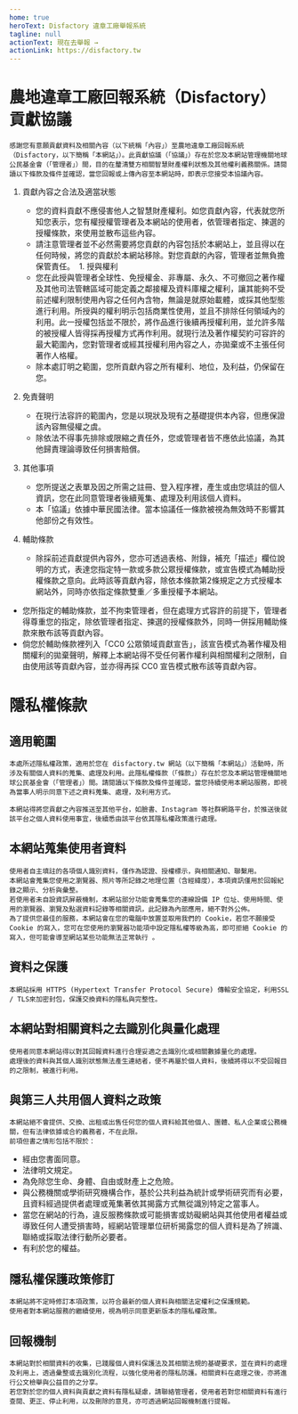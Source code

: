 ```yaml
---
home: true
heroText: Disfactory 違章工廠舉報系統
tagline: null
actionText: 現在去舉報 →
actionLink: https://disfactory.tw
---
```


# 農地違章工廠回報系統（Disfactory）貢獻協議
    感謝您有意願貢獻資料及相關內容（以下統稱「內容」）至農地違章工廠回報系統（Disfactory，以下簡稱「本網站」）。此貢獻協議（「協議」）存在於您及本網站管理機關地球公民基金會（「管理者」）間，目的在釐清雙方相關智慧財產權利狀態及其他權利義務關係。請閱讀以下條款及條件並確認，當您回報或上傳內容至本網站時，即表示您接受本協議內容。

1. 貢獻內容之合法及適當狀態
    * 您的資料貢獻不應侵害他人之智慧財產權利。如您貢獻內容，代表就您所知您表示，您有權授權管理者及本網站的使用者，依管理者指定、揀選的授權條款，來使用並散布這些內容。
    * 請注意管理者並不必然需要將您貢獻的內容包括於本網站上，並且得以在任何時候，將您的貢獻於本網站移除。對您貢獻的內容，管理者並無負擔保管責任。
 1. 授與權利
    * 您在此授與管理者全球性、免授權金、非專屬、永久、不可撤回之著作權及其他司法管轄區域可能定義之鄰接權及資料庫權之權利，讓其能夠不受前述權利限制使用內容之任何內含物，無論是就原始載體，或採其他型態進行利用。所授與的權利明示包括商業性使用，並且不排除任何領域內的利用。此一授權包括並不限於，將作品進行後續再授權利用，並允許多階的被授權人皆得採再授權方式再作利用。就現行法及著作權契約可容許的最大範圍內，您對管理者或經其授權利用內容之人，亦拋棄或不主張任何著作人格權。
    * 除本處訂明之範圍，您所貢獻內容之所有權利、地位，及利益，仍保留在您。
1. 免責聲明
    * 在現行法容許的範圍內，您是以現狀及現有之基礎提供本內容，但應保證該內容無侵權之虞。
    * 除依法不得事先排除或限縮之責任外，您或管理者皆不應依此協議，為其他歸責理論導致任何損害賠償。
 
1. 其他事項
    * 您所提送之表單及因之所需之註冊、登入程序裡，產生或由您填註的個人資訊，您在此同意管理者後續蒐集、處理及利用該個人資料。
    * 本「協議」依據中華民國法律。當本協議任一條款被視為無效時不影響其他部份之有效性。

1. 輔助條款
    * 除採前述貢獻提供內容外，您亦可透過表格、附錄，補充「描述」欄位說明的方式，表達您指定特一款或多款公眾授權條款，或宣告模式為輔助授權條款之意向。此時該等貢獻內容，除依本條款第2條規定之方式授權本網站外，同時亦依指定條款雙重／多重授權予本網站。
 * 您所指定的輔助條款，並不拘束管理者，但在處理方式容許的前提下，管理者得尊重您的指定，除依管理者指定、揀選的授權條款外，同時一併採用輔助條款來散布該等貢獻內容。
 * 倘您於輔助條款裡列入「CC0 公眾領域貢獻宣告」，該宣告模式為著作權及相關權利的拋棄聲明，解釋上本網站得不受任何著作權利與相關權利之限制，自由使用該等貢獻內容，並亦得再採 CC0 宣告模式散布該等貢獻內容。

# 隱私權條款

## 適用範圍

    本處所述隱私權政策，適用於您在 disfactory.tw 網站（以下簡稱「本網站」）活動時，所涉及有關個人資料的蒐集、處理及利用。此隱私權條款（「條款」）存在於您及本網站管理機關地球公民基金會（「管理者」）間。請閱讀以下條款及條件並確認，當您持續使用本網站服務，即視為當事人明示同意下述之資料蒐集、處理，及利用方式。

    本網站得將您貢獻之內容推送至其他平台，如臉書、Instagram 等社群網路平台，於推送後就該平台之個人資料使用事宜，後續悉由該平台依其隱私權政策進行處理。

## 本網站蒐集使用者資料

    使用者自主填註的各項個人識別資料，僅作為認證、授權標示，與相關通知、聯繫用。
    本網站會蒐集您使用之瀏覽器、照片等所記錄之地理位置（含經緯度），本項資訊僅用於回報紀錄之顯示、分析與彙整。
    若使用者未自設資訊屏蔽機制，本網站部分功能會蒐集您的連線設備 IP 位址、使用時間、使用的瀏覽器、瀏覽及點選資料記錄等相關資訊，此記錄為內部應用，絕不對外公佈。
    為了提供您最佳的服務，本網站會在您的電腦中放置並取用我們的 Cookie，若您不願接受 Cookie 的寫入，您可在您使用的瀏覽器功能項中設定隱私權等級為高，即可拒絕 Cookie 的寫入，但可能會導至網站某些功能無法正常執行 。

## 資料之保護
    本網站採用 HTTPS (Hypertext Transfer Protocol Secure) 傳輸安全協定，利用SSL / TLS來加密封包，保護交換資料的隱私與完整性。

## 本網站對相關資料之去識別化與量化處理
    使用者同意本網站得以對其回報資料進行合理妥適之去識別化或相關數據量化的處理。
    處理後的資料與其個人識別狀態無法產生連結者，便不再屬於個人資料，後續將得以不受回報目的之限制，被進行利用。

## 與第三人共用個人資料之政策
    本網站絕不會提供、交換、出租或出售任何您的個人資料給其他個人、團體、私人企業或公務機關，但有法律依據或合約義務者，不在此限。
    前項但書之情形包括不限於：
* 經由您書面同意。
* 法律明文規定。
* 為免除您生命、身體、自由或財產上之危險。
* 與公務機關或學術研究機構合作，基於公共利益為統計或學術研究而有必要，且資料經過提供者處理或蒐集著依其揭露方式無從識別特定之當事人。
* 當您在網站的行為，違反服務條款或可能損害或妨礙網站與其他使用者權益或導致任何人遭受損害時，經網站管理單位研析揭露您的個人資料是為了辨識、聯絡或採取法律行動所必要者。
* 有利於您的權益。

## 隱私權保護政策修訂
    本網站將不定時修訂本項政策，以符合最新的個人資料與相關法定權利之保護規範。
    使用者對本網站服務的繼續使用，視為明示同意更新版本的隱私權政策。

## 回報機制
    本網站對於相關資料的收集，已踐履個人資料保護法及其相關法規的基礎要求，並在資料的處理及利用上，透過彙整或去識別化流程，以強化使用者的隱私防護。相關資料在處理之後，亦將進行公文檢舉與公益目的之分享。
    若您對於您的個人資料與貢獻之資料有隱私疑慮，請聯絡管理者，使用者若對您相關資料有進行查閱、更正、停止利用，以及刪除的意見，亦可透過網站回報機制進行提報。
